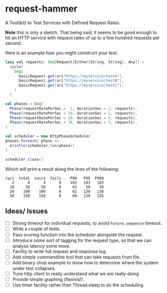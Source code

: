 # request-hammer
A Tool(kit) to Test Services with Defined Request Rates.

**Note** this is only a sketch. That being said, it seems to 
be good enough to hit an HTTP service with request rates of 
up to a few hundred requests per second. 

Here is an example how you might construct your test:

~~~.scala
lazy val requests: Seq[Request[Either[String, String], Any]] =
  cycle(
    Seq(
      basicRequest.get(uri"https://myservice/testA"),
      basicRequest.get(uri"https://myservice/testB"),
      basicRequest.get(uri"https://myservice/testC"),
    ) 
  )

val phases = Seq(
  Phase(requestRatePerSec =  2, durationSec = 2, requests),
  Phase(requestRatePerSec = 10, durationSec = 5, requests),
  Phase(requestRatePerSec = 20, durationSec = 5, requests),
  Phase(requestRatePerSec = 30, durationSec = 5, requests),
)

val scheduler = new HttpPhaseScheduler
phases.foreach( phase =>
  println(scheduler.run(phase))
)

scheduler.close()
~~~

Which will print a result along the lines of the following:

~~~
rq/s  total  succs  fails    P90   P99  P999
   2      4      4      0    183   183   183
  10     50     50      0     43    58    58
  20    100    100      0     62   130   130
  30    150    150      0     60   130   155
~~~

## Ideas/ Issues

* [ ] Strong timeout for individual requests, to avoid `Future.sequence` timeout.
* [ ] Write a couple of tests.  
* [ ] Pass scoring function into the scheduler alongside the request.
* [ ] Introduce some sort of tagging for the request type, so that we 
      can analyse latency some more.
* [ ] Facility to write full request and response log.
* [ ] Add simple commandline tool that can take requests from file.
* [ ] Add binary chop example to show how to determine where the system under
      test collapses.
* [ ] Tune http client to really understand what we are really doing  
* [ ] Provide simple graphing (flexivis!).
* [ ] Use timer facility rather than Thread.sleep to do the scheduling.
